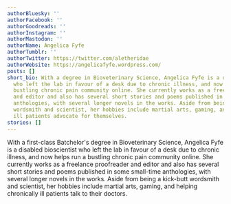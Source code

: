 ```yaml
---
authorBluesky: ''
authorFacebook: ''
authorGoodreads: ''
authorInstagram: ''
authorMastodon: ''
authorName: Angelica Fyfe
authorTumblr: ''
authorTwitter: https://twitter.com/aletheridae
authorWebsite: https://angelicafyfe.wordpress.com/
posts: []
short_bio: With a degree in Bioveterinary Science, Angelica Fyfe is a disabled bioscientist
  who left the lab in favour of a desk due to chronic illness, and now helps run a
  bustling chronic pain community online. She currently works as a freelance proofreader
  and editor and also has several short stories and poems published in some small-time
  anthologies, with several longer novels in the works. Aside from being a kick-butt
  wordsmith and scientist, her hobbies include martial arts, gaming, and helping chronically
  ill patients advocate for themselves.
stories: []
---
```


With a first-class Batchelor's degree in Bioveterinary Science, Angelica Fyfe is a disabled bioscientist who left the lab in favour of a desk due to chronic illness, and now helps run a bustling chronic pain community online. She currently works as a freelance proofreader and editor and also has several short stories and poems published in some small-time anthologies, with several longer novels in the works. Aside from being a kick-butt wordsmith and scientist, her hobbies include martial arts, gaming, and helping chronically ill patients talk to their doctors.